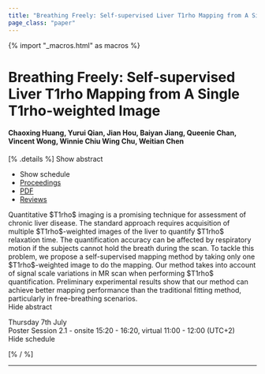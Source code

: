 ```yaml
---
title: "Breathing Freely: Self-supervised Liver T1rho Mapping from A Single T1rho-weighted Image"
page_class: "paper"
---
```


{% import "_macros.html" as macros %}

# Breathing Freely: Self-supervised Liver T1rho Mapping from A Single T1rho-weighted Image

#### Chaoxing Huang, Yurui Qian, Jian Hou, Baiyan Jiang, Queenie Chan, Vincent Wong, Winnie Chiu Wing Chu, Weitian Chen

[% .details %]
<a class="toggle_visibility" data-selector=".abstract" data-level="3">Show abstract</a>
- <a class="toggle_visibility" data-selector=".schedule" data-level="3">Show schedule</a>
- <a href="">Proceedings</a>
- <a href="https://openreview.net/pdf?id=x5GYGP2cPI9">PDF</a>
- <a href="https://openreview.net/forum?id=x5GYGP2cPI9">Reviews</a>

<p>
    <span class="abstract">
        Quantitative $T1rho$ imaging is a promising technique for assessment of chronic liver disease. The standard approach requires acquisition of multiple $T1rho$-weighted images of the liver to quantify $T1rho$ relaxation time. The quantification accuracy can be affected by respiratory motion if the subjects cannot hold the breath during the scan.  To tackle this problem, we propose a self-supervised mapping method by taking only one $T1rho$-weighted image to do the mapping. Our method takes into account of signal scale  variations in MR  scan when performing $T1rho$ quantification. Preliminary experimental results show that our method can achieve  better mapping performance than the traditional fitting method, particularly in free-breathing scenarios. 
        <br>
        <span class="actions"><a class="toggle_visibility" data-level="2">Hide abstract</a></span>
    </span>
</p>

<p>
    <span class="schedule">
        Thursday 7th July<br>Poster Session 2.1 - onsite 15:20 - 16:20, virtual 11:00 - 12:00 (UTC+2)
        <br>
        <span class="actions"><a class="toggle_visibility" data-level="2">Hide schedule</a></span>
    </span>
</p>

[% / %]


---
<!-- { macros.presentation('', '', 720, 450) } -->
